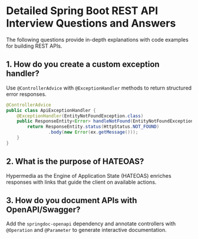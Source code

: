# Detailed Spring Boot REST API Interview Questions and Answers

The following questions provide in-depth explanations with code examples for building REST APIs.

## 1. How do you create a custom exception handler?
Use `@ControllerAdvice` with `@ExceptionHandler` methods to return structured error responses.

```java
@ControllerAdvice
public class ApiExceptionHandler {
    @ExceptionHandler(EntityNotFoundException.class)
    public ResponseEntity<Error> handleNotFound(EntityNotFoundException ex) {
        return ResponseEntity.status(HttpStatus.NOT_FOUND)
                .body(new Error(ex.getMessage()));
    }
}
```

## 2. What is the purpose of HATEOAS?
Hypermedia as the Engine of Application State (HATEOAS) enriches responses with links that guide the client on available actions.

## 3. How do you document APIs with OpenAPI/Swagger?
Add the `springdoc-openapi` dependency and annotate controllers with `@Operation` and `@Parameter` to generate interactive documentation.
